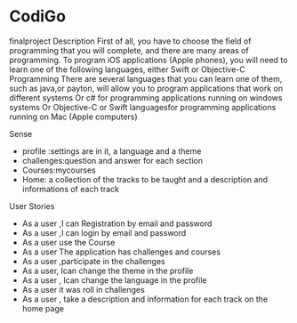 # CodiGo
finalproject
Description
First of all, you have to choose the field of programming that you will complete, and there are many areas of programming.
To program iOS applications (Apple phones), you will need to learn one of the following languages, either Swift or Objective-C Programming There are several languages that you can learn one of them, such as java,or payton, will allow you to program applications that work on different systems
Or c# for programming applications running on windows systems
Or Objective-C or Swift languagesfor programming applications running on Mac (Apple computers)

Sense
- profile :settings are in it, a language and a theme
- challenges:question and answer for each section
- Courses:mycourses
- Home: a collection of the tracks to be taught and a description and informations of each track

User Stories
- As a user ,I can Registration by email and password
- As a user ,I can login by email and password
- As a user use the Course
- As a user The application has challenges and courses
- As a user ,participate in the challenges
- As a user, Ican change the theme in the profile
- As a user , Ican change the language in the profile
- As a user it was roll in challenges
- As a user , take a description and information for each track on the home page

